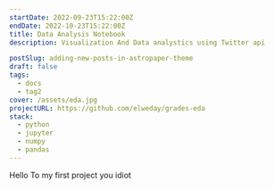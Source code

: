 ```yaml
---
startDate: 2022-09-23T15:22:00Z
endDate: 2022-10-23T15:22:00Z
title: Data Analysis Notebook
description: Visualization And Data analystics using Twitter api

postSlug: adding-new-posts-in-astropaper-theme
draft: false
tags:
  - docs
  - tag2
cover: /assets/eda.jpg
projectURL: https://github.com/elweday/grades-eda
stack:
  - python
  - jupyter
  - numpy
  - pandas
---
```


<Main>
Hello To my first project you idiot
</Main>
